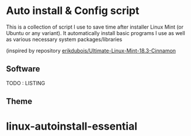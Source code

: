 # Auto install & Config script

This is a collection of script I use to save time after installer Linux Mint (or Ubuntu or any variant). It automatically install basic programs I use as well as various necessary system packages/libraries 

(inspired by repository [erikdubois/Ultimate-Linux-Mint-18.3-Cinnamon](https://github.com/erikdubois/Ultimate-Linux-Mint-18.3-Cinnamon)



## Software

TODO : LISTING

## Theme

# linux-autoinstall-essential
